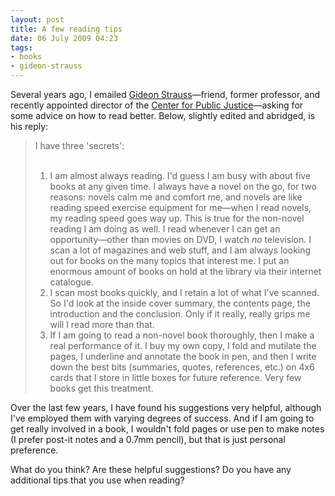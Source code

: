 ```yaml
---
layout: post
title: A few reading tips
date: 06 July 2009 04:23
tags:
- books
- gideon-strauss
---
```

Several years ago, I emailed <a href="http://cpjustice.org/gideonstrauss/">Gideon Strauss</a>&mdash;friend, former professor, and recently appointed director of the <a href="http://cpjustice.org/">Center for Public Justice</a>&mdash;asking for some advice on how to read better. Below, slightly edited and abridged, is his reply:

<blockquote>
I have three 'secrets':<br /><br>
<ol>
<li>I am almost always reading.  I'd guess I am busy with about five books at any given time.  I always have a novel on the go, for two reasons: novels calm me and comfort me, and novels are like reading speed exercise equipment for me&mdash;when I read novels, my reading speed goes way up. This is true for the non-novel reading I am doing as well.  I read whenever I can get an opportunity&mdash;other than movies on DVD, I watch <span style="font-style: italic;">no</span> television.  I scan a lot of magazines and web stuff, and I am always looking out for books on the many topics that interest me.  I put an enormous amount of books on hold at the library via their internet catalogue.</li>
<li>I scan most books quickly, and I retain a lot of what I've scanned.  So I'd look at the inside cover summary, the contents page, the introduction and the conclusion.  Only if it really, really grips me will I read more than that.</li>
<li>If I am going to read a non-novel book thoroughly, then I make a real performance of it.  I buy my own copy, I fold and mutilate the pages, I underline and annotate the book in pen, and then I write down the best bits (summaries, quotes, references, etc.) on 4x6 cards that I store in little boxes for future reference.  Very few books get this treatment.</li>
</ol>
</blockquote>

Over the last few years, I have found his suggestions very helpful, although I've employed them with varying degrees of success.  And if I am going to get really involved in a book, I wouldn't fold pages or use pen to make notes (I prefer post-it notes and a 0.7mm pencil), but that is just personal preference.

What do you think?  Are these helpful suggestions?  Do you have any additional tips that you use when reading?
